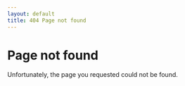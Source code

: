 ```yaml
---
layout: default
title: 404 Page not found
---
```


# Page not found

Unfortunately, the page you requested could not be found.
